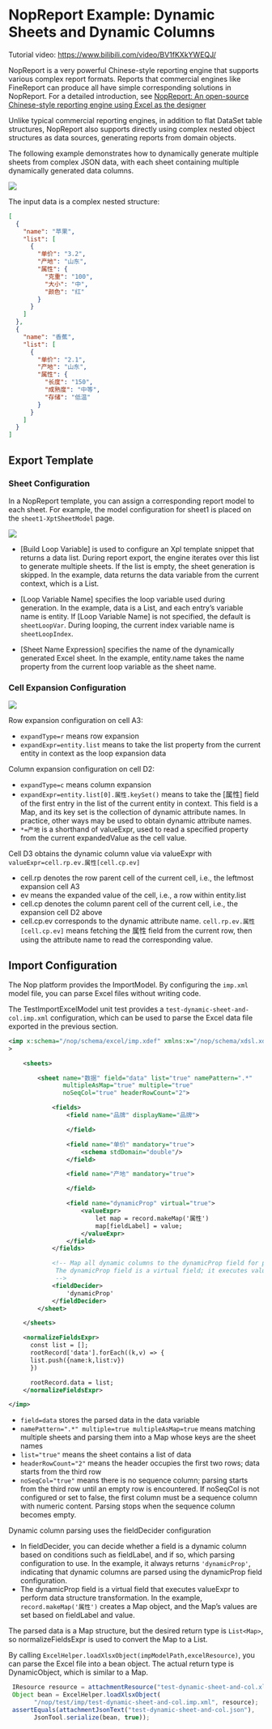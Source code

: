 
# NopReport Example: Dynamic Sheets and Dynamic Columns

Tutorial video: https://www.bilibili.com/video/BV1fKXkYWEQJ/

NopReport is a very powerful Chinese-style reporting engine that supports various complex report formats. Reports that commercial engines like FineReport can produce all have simple corresponding solutions in NopReport.
For a detailed introduction, see [NopReport: An open-source Chinese-style reporting engine using Excel as the designer](https://mp.weixin.qq.com/s/_nKUiryetF2O5zSrPfU8FQ)

Unlike typical commercial reporting engines, in addition to flat DataSet table structures, NopReport also supports directly using complex nested object structures as data sources, generating reports from domain objects.

The following example demonstrates how to dynamically generate multiple sheets from complex JSON data, with each sheet containing multiple dynamically generated data columns.

![](dynamic-sheet/dynamic-sheet-and-col.png)

The input data is a complex nested structure:

```json
[
  {
    "name": "苹果",
    "list": [
      {
        "单价": "3.2",
        "产地": "山东",
        "属性": {
          "克重": "100",
          "大小": "中",
          "颜色": "红"
        }
      }
    ]
  },
  {
    "name": "香蕉",
    "list": [
      {
        "单价": "2.1",
        "产地": "山东",
        "属性": {
          "长度": "150",
          "成熟度": "中等",
          "存储": "低温"
        }
      }
    ]
  }
]
```

## Export Template

### Sheet Configuration

In a NopReport template, you can assign a corresponding report model to each sheet. For example, the model configuration for sheet1 is placed on the `sheet1-XptSheetModel` page.

![](dynamic-sheet/xpt-sheet-model.png)

* [Build Loop Variable] is used to configure an Xpl template snippet that returns a data list. During report export, the engine iterates over this list to generate multiple sheets. If the list is empty, the sheet generation is skipped. In the example, data returns the data variable from the current context, which is a List.

* [Loop Variable Name] specifies the loop variable used during generation. In the example, data is a List, and each entry’s variable name is entity. If [Loop Variable Name] is not specified, the default is `sheetLoopVar`. During looping, the current index variable name is `sheetLoopIndex`.

* [Sheet Name Expression] specifies the name of the dynamically generated Excel sheet. In the example, entity.name takes the name property from the current loop variable as the sheet name.

### Cell Expansion Configuration

![](dynamic-sheet/dynamic-expand-col.png)

Row expansion configuration on cell A3:

* `expandType=r` means row expansion
* `expandExpr=entity.list` means to take the list property from the current entity in context as the loop expansion data

Column expansion configuration on cell D2:

* `expandType=c` means column expansion
* `expandExpr=entity.list[0].属性.keySet()`
  means to take the [属性] field of the first entry in the list of the current entity in context. This field is a Map, and its key set is the collection of dynamic attribute names. In practice, other ways may be used to obtain dynamic attribute names.
* `*=产地` is a shorthand of valueExpr, used to read a specified property from the current expandedValue as the cell value.

Cell D3 obtains the dynamic column value via valueExpr with `valueExpr=cell.rp.ev.属性[cell.cp.ev]`

* cell.rp denotes the row parent cell of the current cell, i.e., the leftmost expansion cell A3
* ev means the expanded value of the cell, i.e., a row within entity.list
* cell.cp denotes the column parent cell of the current cell, i.e., the expansion cell D2 above
* cell.cp.ev corresponds to the dynamic attribute name. `cell.rp.ev.属性[cell.cp.ev]` means fetching the 属性 field from the current row, then using the attribute name to read the corresponding value.

## Import Configuration

The Nop platform provides the ImportModel. By configuring the `imp.xml` model file, you can parse Excel files without writing code.

The TestImportExcelModel unit test provides a `test-dynamic-sheet-and-col.imp.xml` configuration, which can be used to parse the Excel data file exported in the previous section.

```xml
<imp x:schema="/nop/schema/excel/imp.xdef" xmlns:x="/nop/schema/xdsl.xdef"
>

    <sheets>

        <sheet name="数据" field="data" list="true" namePattern=".*"
               multipleAsMap="true" multiple="true"
               noSeqCol="true" headerRowCount="2">

            <fields>
                <field name="品牌" displayName="品牌">

                </field>

                <field name="单价" mandatory="true">
                    <schema stdDomain="double"/>
                </field>

                <field name="产地" mandatory="true">

                </field>

                <field name="dynamicProp" virtual="true">
                    <valueExpr>
                        let map = record.makeMap('属性')
                        map[fieldLabel] = value;
                    </valueExpr>
                </field>
            </fields>

            <!-- Map all dynamic columns to the dynamicProp field for processing.
             The dynamicProp field is a virtual field; it executes valueExpr to perform data structure transformation.
             -->
            <fieldDecider>
                'dynamicProp'
            </fieldDecider>
        </sheet>

    </sheets>

    <normalizeFieldsExpr>
      const list = [];
      rootRecord['data'].forEach((k,v) => {
      list.push({name:k,list:v})
      })

      rootRecord.data = list;
    </normalizeFieldsExpr>

</imp>
```

* `field=data` stores the parsed data in the data variable
* `namePattern=".*" multiple=true multipleAsMap=true` means matching multiple sheets and parsing them into a Map whose keys are the sheet names
* `list="true"` means the sheet contains a list of data
* `headerRowCount="2"` means the header occupies the first two rows; data starts from the third row
* `noSeqCol="true"` means there is no sequence column; parsing starts from the third row until an empty row is encountered. If noSeqCol is not configured or set to false, the first column must be a sequence column with numeric content. Parsing stops when the sequence column becomes empty.

Dynamic column parsing uses the fieldDecider configuration

* In fieldDecider, you can decide whether a field is a dynamic column based on conditions such as fieldLabel, and if so, which parsing configuration to use. In the example, it always returns `'dynamicProp'`, indicating that dynamic columns are parsed using the dynamicProp field configuration.
* The dynamicProp field is a virtual field that executes valueExpr to perform data structure transformation. In the example, `record.makeMap('属性')` creates a Map object, and the Map’s values are set based on fieldLabel and value.

The parsed data is a Map structure, but the desired return type is `List<Map>`, so normalizeFieldsExpr is used to convert the Map to a List.

By calling `ExcelHelper.loadXlsxObject(impModelPath,excelResource)`, you can parse the Excel file into a bean object. The actual return type is DynamicObject, which is similar to a Map.

```javascript
 IResource resource = attachmentResource("test-dynamic-sheet-and-col.xlsx");
 Object bean = ExcelHelper.loadXlsxObject(
       "/nop/test/imp/test-dynamic-sheet-and-col.imp.xml", resource);
 assertEquals(attachmentJsonText("test-dynamic-sheet-and-col.json"),
       JsonTool.serialize(bean, true));
```

<!-- SOURCE_MD5:c3a36171bd2385df8e73c1bdbbbd7c7f-->
